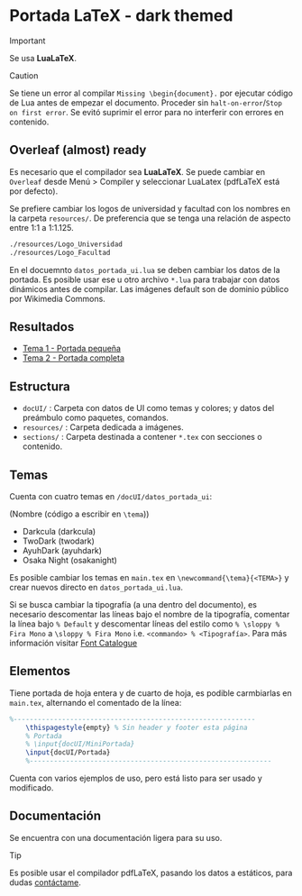 # Portada LaTeX - dark themed

> [!IMPORTANT]
> Se usa **LuaLaTeX**.

> [!CAUTION]
> Se tiene un error al compilar `Missing \begin{document}.` por ejecutar código de Lua antes de empezar el documento. Proceder sin `halt-on-error`/`Stop on first error`. Se evitó suprimir el error para no interferir con errores en contenido.

## Overleaf (almost) ready

Es necesario que el compilador sea **LuaLaTeX**.
Se puede cambiar en `Overleaf` desde Menú > Compiler y seleccionar LuaLatex (pdfLaTeX está por defecto).

Se prefiere cambiar los logos de universidad y facultad con los nombres en la carpeta `resources/`. De preferencia que se tenga una relación de aspecto entre 1:1 a 1:1.125.

```bash
./resources/Logo_Universidad
./resources/Logo_Facultad
```

En el docuemnto `datos_portada_ui.lua` se deben cambiar los datos de la portada.
Es posible usar ese u otro archivo `*.lua` para trabajar con datos dinámicos antes de compilar.
Las imágenes default son de dominio público por Wikimedia Commons.

## Resultados

- [Tema 1 - Portada pequeña](./output_theme1_portada-cuarto.pdf)
- [Tema 2 - Portada completa](./output_theme2_portada-completa.pdf)

## Estructura

- `docUI/` : Carpeta con datos de UI como temas y colores; y datos del preámbulo como paquetes, comandos.
- `resources/` : Carpeta dedicada a imágenes.
- `sections/` : Carpeta destinada a contener `*.tex` con secciones o contenido.

## Temas

Cuenta con cuatro temas en `/docUI/datos_portada_ui`:

(Nombre (código a escribir en `\tema`))

- Darkcula (darkcula)
- TwoDark (twodark)
- AyuhDark (ayuhdark)
- Osaka Night (osakanight)

Es posible cambiar los temas en `main.tex` en `\newcommand{\tema}{<TEMA>}` y crear nuevos directo en `datos_portada_ui.lua`.

Si se busca cambiar la tipografía (a una dentro del documento), es necesario descomentar las líneas bajo el nombre de la tipografía, comentar la línea bajo `% Default` y descomentar líneas del estilo como `% \sloppy % Fira Mono` a `\sloppy % Fira Mono` i.e. `<commando> % <Tipografía>`. Para más información visitar [Font Catalogue](https://tug.org/FontCatalogue/allfonts.html)

## Elementos

Tiene portada de hoja entera y de cuarto de hoja, es podible carmbiarlas en `main.tex`, alternando el comentado de la línea:

```latex
%------------------------------------------------------------
    \thispagestyle{empty} % Sin header y footer esta página
    % Portada
    % \input{docUI/MiniPortada}
    \input{docUI/Portada}
    %------------------------------------------------------------
```

Cuenta con varios ejemplos de uso, pero está listo para ser usado y modificado.

## Documentación

Se encuentra con una documentación ligera para su uso.

> [!TIP]
> Es posible usar el compilador pdfLaTeX, pasando los datos a estáticos, para dudas [contáctame](https://github.com/CCWebi).
